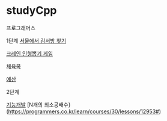 # studyCpp
프로그래머스

1단계
[서울에서 김서방 찾기](https://programmers.co.kr/learn/courses/30/lessons/12919)

[크레인 인형뽑기 게임](https://programmers.co.kr/learn/courses/30/lessons/64061)

[체육복](https://programmers.co.kr/learn/courses/30/lessons/42862)

[예산](https://programmers.co.kr/learn/courses/30/lessons/12982)

2단계

[기능개발](https://programmers.co.kr/learn/courses/30/lessons/42586)
[N개의 최소공배수}(https://programmers.co.kr/learn/courses/30/lessons/12953#)
